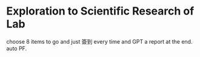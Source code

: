 # Exploration to Scientific Research of Lab

choose 8 items to go and just 簽到 every time and GPT a report at the end. auto PF.